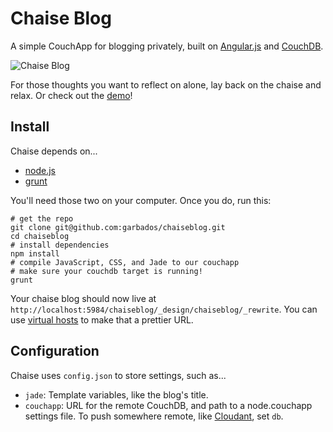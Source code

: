 # Chaise Blog

A simple CouchApp for blogging privately, built on [Angular.js](http://angularjs.org/) and [CouchDB](http://couchdb.apache.org/).

![Chaise Blog](http://eggchair.maxthayer.org/api/couch-therapy.jpg/img)

For those thoughts you want to reflect on alone, lay back on the chaise and relax. Or check out the [demo](http://chaisedemo.maxthayer.org/)!

## Install

Chaise depends on...

* [node.js][nodejs]
* [grunt][grunt]

You'll need those two on your computer. Once you do, run this:
	
	# get the repo
	git clone git@github.com:garbados/chaiseblog.git
	cd chaiseblog
	# install dependencies
	npm install
	# compile JavaScript, CSS, and Jade to our couchapp
	# make sure your couchdb target is running!
	grunt

Your chaise blog should now live at `http://localhost:5984/chaiseblog/_design/chaiseblog/_rewrite`. You can use [virtual hosts](http://couchdb.readthedocs.org/en/latest/configuring.html?highlight=virtual#virtual-hosts) to make that a prettier URL.

## Configuration

Chaise uses `config.json` to store settings, such as...

* `jade`: Template variables, like the blog's title.
* `couchapp`: URL for the remote CouchDB, and path to a node.couchapp settings file. To push somewhere remote, like [Cloudant][cloudant], set `db`.

[nodejs]: http://nodejs.org/
[grunt]: http://gruntjs.com/
[cloudant]: https://cloudant.com/
